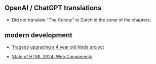 ##

## OpenAI / ChatGPT translations

* Did not translate "The Colony" to Dutch in the some of the chapters.

## modern development

* [Tragedy upgrading a 4 year old Node project](https://abdisalan.com/posts/tragedy-running-old-node-project)

* [State of HTML 2024: Web Components]([https://2024.stateofhtml.com/en-US](https://2024.stateofhtml.com/en-US/features/web_components/))